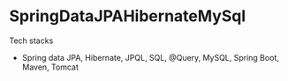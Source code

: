 # SpringDataJPAHibernateMySql

Tech stacks <br>
- Spring data JPA, Hibernate, JPQL, SQL, @Query, MySQL, Spring Boot, Maven, Tomcat

